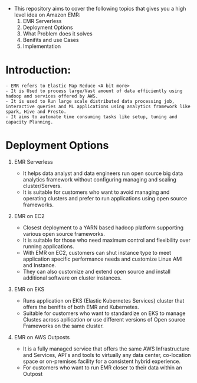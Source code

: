 - This repository aims to cover the following topics that gives you a high level idea on Amazon EMR:
    1. EMR Serverless
    2. Deployment Options
    3. What Problem does it solves
    4. Benifits and use Cases
    5. Implementation

# Introduction:
    - EMR refers to Elastic Map Reduce <A bit more>
    - It is Used to process large/Vast amount of data efficiently using hadoop and services offered by AWS.
    - It is used to Run large scale distributed data processing job, interactive queries and ML applications using analytics framework like spark, Hive and Presto.
    - It aims to automate time consuming tasks like setup, tuning and capacity Planning.

# Deployment Options

1. EMR Serverless 
    - It helps data analyst and data engineers run open source big data analytics framework without configuring managing and scaling cluster/Servers.
    - It is suitable for customers who want to avoid managing and operating clusters and prefer to run applications using open source frameworks.

2. EMR on EC2
    - Closest deployment to a YARN based hadoop platform supporting various open source frameworks.
    - It is suitable for those who need maximum control and flexibility over running applications.
    - With EMR on EC2, customers can shut instance type to meet application specific performance needs and customize Linux AMI and Instance.
    - They can also customize and extend open source and install additional software on cluster instances.

3. EMR on EKS
    - Runs application on EKS (Elastic Kubernetes Services) cluster that offers the benifits of both EMR and Kubernetes.
    - Suitable for customers who want to standardize on EKS to manage Clustes across apllication or use different versions of Open source Frameworks on the same cluster.

4. EMR on AWS Outposts
    - It is a fully managed service that offers the same AWS Infrastructure and Services, API's and tools to virtually any data center, co-location space or on-premises facility for a consistent hybrid experience.
    - For customers who want to run EMR closer to their data within an Outpost

